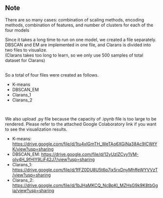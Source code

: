 <h2> Note </h2>

There are so many cases: combination of scaling methods, encoding methods, combination of features, and number of clusters for each of the four models <br>

Since it takes a long time to run on one model, we created a file separately. DBSCAN and EM are implemented in one file, and Clarans is divided into two files to visualize. <br>
(Clarans takes too long to learn, so we only use 500 samples of total dataset for Clarans) <br><br>

So a total of four files were created as follows.
- K-means
- DBSCAN_EM
- Clarans_1
- Clarans_2

<br>

We also upload .py file because the capacity of .ipynb file is too large to be rendered. Please refer to the attached Google Colaboratory link if you want to see the visualization results.

- K-means: https://drive.google.com/file/d/1tu4xIGmTH_WeTAo6XGiNa38Ac9ICWtYK/view?usp=sharing
- DBSCAN_EM: https://drive.google.com/file/d/12yUzIZCvy1VM-oIy4H_9fHlY9LiF42J7/view?usp=sharing
- Clarans_1: https://drive.google.com/file/d/1fFZ0DU8U5t6p7ix5rxDnyMhffeWYVVzT/view?usp=sharing
- Clarans_2: https://drive.google.com/file/d/1bJHaMKCQ_NcBpKl_MZHsG9k9K8tbGgia/view?usp=sharing
